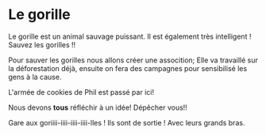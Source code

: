 # Le gorille
Le gorille est un animal sauvage puissant.
Il est également très intelligent !
Sauvez les gorilles !!



Pour sauver les gorilles nous allons créer une assocition;
Elle va travaillé sur la déforestation déjà,
ensuite on fera des campagnes pour sensibilisé les gens à la cause.


L'armée de cookies de Phil est passé par ici!


Nous devons **tous** réfléchir à un idée! Dépêcher vous!!


Gare aux goriiii-iiii-iiii-iiii-lles !
Ils sont de sortie !
Avec leurs grands bras.

